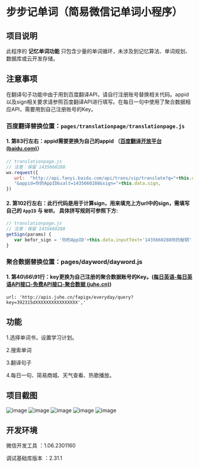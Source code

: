 # 步步记单词（简易微信记单词小程序）



## 项目说明

此程序的 **记忆单词功能** 只包含少量的单词循环，未涉及到记忆算法、单词规划、数据库或云开发存储。

## 注意事项

在翻译句子功能中由于用到百度翻译API，请自行注册账号替换相关代码。appid以及sign相关要求请参照百度翻译API进行填写。在每日一句中使用了聚合数据相应API，需要用到自己注册账号的Key。

### 百度翻译替换位置：`pages/translationpage/translationpage.js`
#### 1. 第83行左右：appid需要更换为自己的appid （[百度翻译开放平台 (baidu.com)](https://fanyi-api.baidu.com/product/113)）

```js
// translationpage.js
// 注意：保留 1435660288
wx.request({
   url:  "http://api.fanyi.baidu.com/api/trans/vip/translate?q="+this.data.inputText+"&from=auto&to="+this.data.to+
   "&appid=你的AppID&salt=1435660288&sign="+this.data.sign,
})
```

#### 2. 第102行左右：此行代码是用于计算sign，用来填充上方url中的sign，需填写自己的 `AppID` 与 `秘钥`， 具体拼写规则可参照下方:
```js
// translationpage.js
// 注意：保留 1435660288
getSign(params) {
   var befor_sign = '你的AppID'+this.data.inputText+'1435660288你的秘钥'
}
```

### 聚合数据替换位置：pages/dayword/dayword.js  
#### 1. 第40\66\91行：key更换为自己注册的聚合数据账号的Key。([每日英语-每日英语API接口-免费API接口-聚合数据 (juhe.cn)](https://www.juhe.cn/docs/api/id/760))
`url: 'http://apis.juhe.cn/fapigx/everyday/query?key=392315dXXXXXXXXXXXXXXXX','`
   

## 功能

1.选择单词书，设置学习计划。

2.搜索单词

3.翻译句子

4.每日一句、简易商城、天气查看、热歌播放。

## 项目截图
![image](https://github.com/zhenghaoyang24/WeChatProjects-BlueWord/assets/95458562/001f78e5-a0a0-4e11-9b0c-a76f1b832886)
![image](https://github.com/zhenghaoyang24/WeChatProjects-BlueWord/assets/95458562/a43bf936-5bf5-49f1-8282-6f76b88d24e0)
![image](https://github.com/zhenghaoyang24/WeChatProjects-BlueWord/assets/95458562/dd67ac99-c09a-4104-a83f-f001f47ca250)
![image](https://github.com/zhenghaoyang24/WeChatProjects-BlueWord/assets/95458562/bef2f949-010d-4965-8f1f-3bec39fd517a)
![image](https://github.com/zhenghaoyang24/WeChatProjects-BlueWord/assets/95458562/91201e4b-b958-4218-b7a3-2ed60107cc87)


## 开发环境

微信开发工具 ：1.06.2301160

调试基础库版本 ：2.31.1

